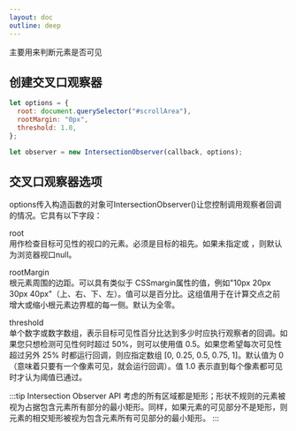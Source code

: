 ```yaml
---
layout: doc
outline: deep
---
```

主要用来判断元素是否可见
## 创建交叉口观察器
```js
let options = {
  root: document.querySelector("#scrollArea"),
  rootMargin: "0px",
  threshold: 1.0,
};

let observer = new IntersectionObserver(callback, options);
```

## 交叉口观察器选项
options传入构造函数的对象可IntersectionObserver()让您控制调用观察者回调的情况。它具有以下字段：

root  
用作检查目标可见性的视口的元素。必须是目标的祖先。如果未指定或 ，则默认为浏览器视口null。

rootMargin  
根元素周围的边距。可以具有类似于 CSSmargin属性的值，例如"10px 20px 30px 40px"（上、右、下、左）。值可以是百分比。这组值用于在计算交点之前增大或缩小根元素边界框的每一侧。默认为全零。

threshold  
单个数字或数字数组，表示目标可见性百分比达到多少时应执行观察者的回调。如果您只想检测可见性何时超过 50%，则可以使用值 0.5。如果您希望每次可见性超过另外 25% 时都运行回调，则应指定数组 [0, 0.25, 0.5, 0.75, 1]。默认值为 0（意味着只要有一个像素可见，就会运行回调）。值 1.0 表示直到每个像素都可见时才认为阈值已通过。

:::tip
Intersection Observer API 考虑的所有区域都是矩形；形状不规则的元素被视为占据包含元素所有部分的最小矩形。同样，如果元素的可见部分不是矩形，则元素的相交矩形被视为包含元素所有可见部分的最小矩形。
:::